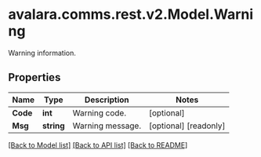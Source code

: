 # avalara.comms.rest.v2.Model.Warning
Warning information.
## Properties

Name | Type | Description | Notes
------------ | ------------- | ------------- | -------------
**Code** | **int** | Warning code. | [optional] 
**Msg** | **string** | Warning message. | [optional] [readonly] 

[[Back to Model list]](../README.md#documentation-for-models) [[Back to API list]](../README.md#documentation-for-api-endpoints) [[Back to README]](../README.md)

